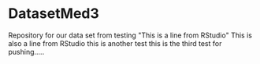 # DatasetMed3
Repository for our data set from testing
"This is a line from RStudio"
This is also a line from RStudio
this is another test
this is the third test for pushing.....